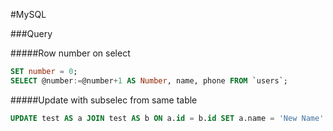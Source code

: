 #MySQL

###Query

#####Row number on select
```sql
SET number = 0;
SELECT @number:=@number+1 AS Number, name, phone FROM `users`;
```

#####Update with subselec from same table
```sql
UPDATE test AS a JOIN test AS b ON a.id = b.id SET a.name = 'New Name' WHERE a.id = 104;
```
